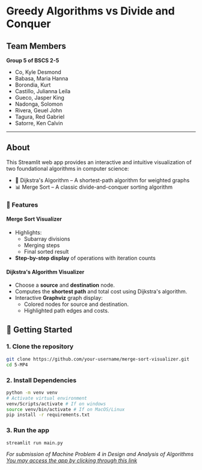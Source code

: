 # Greedy Algorithms vs Divide and Conquer
## Team Members
**Group 5 of BSCS 2-5**
- Co, Kyle Desmond
- Babasa, Maria Hanna 
- Borondia, Kurt 
- Castillo, Julianna Leila 
- Gueco, Jasper King 
- Nadonga, Solomon 
- Rivera, Geuel John 
- Tagura, Red Gabriel 
- Satorre, Ken Calvin

---

## About
This Streamlit web app provides an interactive and intuitive visualization of two foundational algorithms in computer science:
- 📍 Dijkstra's Algorithm – A shortest-path algorithm for weighted graphs
- 📊 Merge Sort – A classic divide-and-conquer sorting algorithm

### 🔧 Features
#### Merge Sort Visualizer
- Highlights:
    - Subarray divisions
    - Merging steps
    - Final sorted result
- **Step-by-step display** of operations with iteration counts

#### Dijkstra's Algorithm Visualizer
- Choose a **source** and **destination** node.
- Computes the **shortest path** and total cost using Dijkstra's algorithm.
- Interactive **Graphviz** graph display:
  - Colored nodes for source and destination.
  - Highlighted path edges and costs.

## 🚀 Getting Started

### 1. Clone the repository

```bash
git clone https://github.com/your-username/merge-sort-visualizer.git
cd 5-MP4
```

### 2. Install Dependencies
```bash
python -m venv venv
# Activate virtual environment
venv/Scripts/activate # If on windows
source venv/bin/activate # If on MacOS/Linux
pip install -r requirements.txt
```

### 3. Run the app
```bash
streamlit run main.py
```

*For submission of Machine Problem 4 in Design and Analysis of Algorithms*\
*[You may access the app by clicking through this link](https://hbdredmp4group5.streamlit.app/?embed_options=light_theme)*
